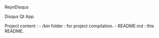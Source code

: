 ReynDisqus

Disqus Qt App

Project content :
	- /bin folder : for project compilation.
	- README.md : this README.
